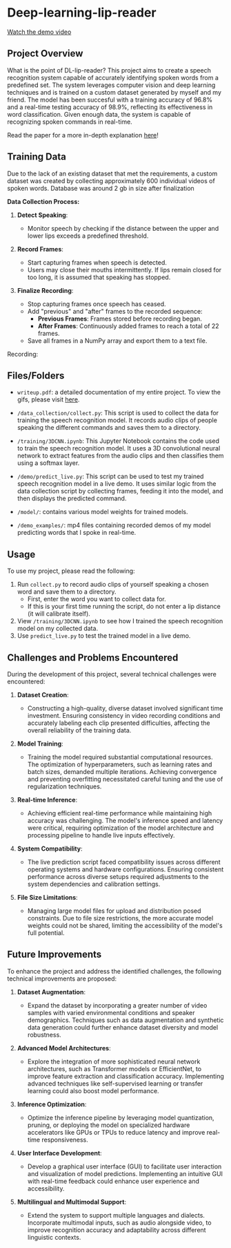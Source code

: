 # Deep-learning-lip-reader

[Watch the demo video](https://github.com/oneminutesoup/Deep-learning-lip-reader/blob/be403fdb95f4f0a99224f04c6c5b843e0873a340/demo_videos/My%2C%20Demo.mp4)

## Project Overview

What is the point of DL-lip-reader? This project aims to create a speech recognition system capable of accurately identifying spoken words from a predefined set. The system leverages computer vision and deep learning techniques and is trained on a custom dataset generated by myself and my friend. The model has been succesful with a training accuracy of 96.8% and a real-time testing accuracy of 98.9%, reflecting its effectiveness in word classification. Given enough data, the system is capable of recognizing spoken commands in real-time.

Read the paper for a more in-depth explanation [here](https://docs.google.com/document/d/1wcgc2VE5HnOLy8nQ6LmYVnoI-_koHmark5gJUKDQPj4/edit)!

## Training Data

Due to the lack of an existing dataset that met the requirements, a custom dataset was created by collecting approximately 600 individual videos of spoken words. Database was around 2 gb in size after finalization

**Data Collection Process:**

1. **Detect Speaking**:
   - Monitor speech by checking if the distance between the upper and lower lips exceeds a predefined threshold.
   
2. **Record Frames**:
   - Start capturing frames when speech is detected.
   - Users may close their mouths intermittently. If lips remain closed for too long, it is assumed that speaking has stopped.
   
3. **Finalize Recording**:
   - Stop capturing frames once speech has ceased.
   - Add "previous" and "after" frames to the recorded sequence:
     - **Previous Frames**: Frames stored before recording began.
     - **After Frames**: Continuously added frames to reach a total of 22 frames.
   - Save all frames in a NumPy array and export them to a text file.

Recording:

## Files/Folders

- `writeup.pdf`: a detailed documentation of my entire project. To view the gifs, please visit [here](https://docs.google.com/document/d/1FLVwjXf4BfxgjIBl9CszCMwwwQ-Tm0crAv71qGPmLCM/edit).

- `/data_collection/collect.py`: This script is used to collect the data for training the speech recognition model. It records audio clips of people speaking the different commands and saves them to a directory.

- `/training/3DCNN.ipynb`: This Jupyter Notebook contains the code used to train the speech recognition model. It uses a 3D convolutional neural network to extract features from the audio clips and then classifies them using a softmax layer.

- `/demo/predict_live.py`: This script can be used to test my trained speech recognition model in a live demo. It uses similar logic from the data collection script by collecting frames, feeding it into the model, and then displays the predicted command.

- `/model/`: contains various model weights for trained models.

- `/demo_examples/`: mp4 files containing recorded demos of my model predicting words that I spoke in real-time.


## Usage

To use my project, please read the following:

1. Run `collect.py` to record audio clips of yourself speaking a chosen word and save them to a directory.
    - First, enter the word you want to collect data for.
    - If this is your first time running the script, do not enter a lip distance (it will calibrate itself).
2. View `/training/3DCNN.ipynb` to see how I trained the speech recognition model on my collected data.
3. Use `predict_live.py` to test the trained model in a live demo. 

## Challenges and Problems Encountered

During the development of this project, several technical challenges were encountered:

1. **Dataset Creation**:
   - Constructing a high-quality, diverse dataset involved significant time investment. Ensuring consistency in video recording conditions and accurately labeling each clip presented difficulties, affecting the overall reliability of the training data.

2. **Model Training**:
   - Training the model required substantial computational resources. The optimization of hyperparameters, such as learning rates and batch sizes, demanded multiple iterations. Achieving convergence and preventing overfitting necessitated careful tuning and the use of regularization techniques.

3. **Real-time Inference**:
   - Achieving efficient real-time performance while maintaining high accuracy was challenging. The model's inference speed and latency were critical, requiring optimization of the model architecture and processing pipeline to handle live inputs effectively.

4. **System Compatibility**:
   - The live prediction script faced compatibility issues across different operating systems and hardware configurations. Ensuring consistent performance across diverse setups required adjustments to the system dependencies and calibration settings.

5. **File Size Limitations**:
   - Managing large model files for upload and distribution posed constraints. Due to file size restrictions, the more accurate model weights could not be shared, limiting the accessibility of the model's full potential.

## Future Improvements

To enhance the project and address the identified challenges, the following technical improvements are proposed:

1. **Dataset Augmentation**:
   - Expand the dataset by incorporating a greater number of video samples with varied environmental conditions and speaker demographics. Techniques such as data augmentation and synthetic data generation could further enhance dataset diversity and model robustness.

2. **Advanced Model Architectures**:
   - Explore the integration of more sophisticated neural network architectures, such as Transformer models or EfficientNet, to improve feature extraction and classification accuracy. Implementing advanced techniques like self-supervised learning or transfer learning could also boost model performance.

3. **Inference Optimization**:
   - Optimize the inference pipeline by leveraging model quantization, pruning, or deploying the model on specialized hardware accelerators like GPUs or TPUs to reduce latency and improve real-time responsiveness.

4. **User Interface Development**:
   - Develop a graphical user interface (GUI) to facilitate user interaction and visualization of model predictions. Implementing an intuitive GUI with real-time feedback could enhance user experience and accessibility.

5. **Multilingual and Multimodal Support**:
   - Extend the system to support multiple languages and dialects. Incorporate multimodal inputs, such as audio alongside video, to improve recognition accuracy and adaptability across different linguistic contexts.




